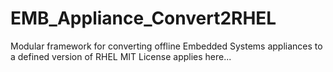 # EMB_Appliance_Convert2RHEL
Modular framework for converting offline Embedded Systems appliances to a defined version of RHEL
MIT License applies here...
